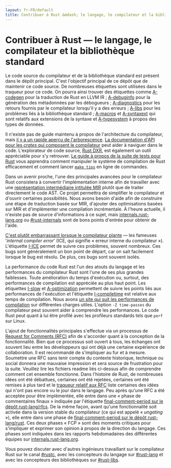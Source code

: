 ```yaml
---
layout: fr-FR/default
title: Contribuer à Rust &mdash; le langage, le compilateur et la bibliothèque standard &middot; Rust, le langage de programmation
---
```


# Contribuer à Rust &mdash; le langage, le compilateur et la bibliothèque standard

Le code source du compilateur et de la bibliothèque standard est présent dans le dépôt principal. C'est l'objectif principal de ce dépôt que de maintenir ce code source. De nombreuses étiquettes sont utilisées dans le traqueur pour ce code. On pourra ainsi trouver des étiquettes comme [A-codegen] pour la traduction de  Rust en LLVM IR ; [A-debuginfo] pour la génération des métadonnées par les débogueurs ; [A-diagnostics] pour les retours fournis par le compilateur lorsqu'il y a des erreurs ; [A-libs] pour les problèmes liés à la bibliothèque standard ; [A-macros] et [A-syntaxext] qui sont relatifs aux extensions de la syntaxe et [A-typesystem] à propos des types de données.

Il n'existe pas de guide maintenu à propos de l'architecture du compilateur, mais [il y a un rapide aperçu de l'arborescence][rustc-guide]. [La documentation d'API pour les *crates* qui composent le compilateur][internals-docs] peut aider à naviguer dans le code. L'explorateur de code source, [Rust DXR], est également un outil appréciable pour s'y retrouver. [Le guide à propos de la suite de tests pour Rust][testsuite] vous apprendra comment manipuler le système de compilation de Rust efficacement et comment lancer [`make tips`][tips] en ligne de commandes.

Dans un avenir proche, l'une des principales avancées pour le compilateur Rust consistera à convertir l'implémentation interne afin de travailler avec une [représentation intermédiaire intitulée MIR][mir] plutôt que de traiter directement le code AST. Ce projet permettra de simplifier le compilateur et d'ouvrir certaines possibilités. Nous avons besoin d'aide afin de construire une étape de traduction basée sur MIR, d'ajouter des optimisations basées sur MIR et d'implémenter une compilation incrémentale. À l'heure actuelle, il n'existe pas de source d'informations à ce sujet, mais [internals.rust-lang.org] ou [#rust-internals] sont de bons points d'entrée pour obtenir de l'aide.

[C'est plutôt embarrassant lorsque le compilateur plante][ice] &mdash; les fameuses '*internal compiler error*' (ICE, qui signifie « erreur interne du compilateur »). L'étiquette [I-ICE] permet de suivre ces problèmes, souvent nombreux. Ces bugs sont généralement un bon point de départ, car on sait facilement lorsque le bug est résolu. De plus, ces bugs sont souvent isolés.

La performance du code Rust est l'un des atouts du langage et les performances du compilateur Rust sont l'une de ses plus grandes faiblesses. Toute amélioration du temps d'exécution ou, surtout, des performances de compilation est appréciée au plus haut point. Les étiquettes [I-slow] et [A-optimization] permettent de suivre les points liés aux performances de l'exécution et l'étiquette [I-compiletime] est relative aux temps de compilation. Nous avons [un site qui suit les performances de compilation][rustc-perf] sur différentes charges utiles. L'option `-Z time-passes` du compilateur peut souvent aider à comprendre les performances. Le code Rust peut quant à lui être profilé avec les profileurs standards tels que `perf` sur Linux.

L'ajout de fonctionnalités principales s'effectue via un processus de [Request for Comments (RFC)][rfc] afin de s'accorder quant à la conception de la fonctionnalité. Bien que ce processus soit ouvert à tous, les échanges ont souvent lieu entre les développeurs qui ont déjà une certaine expérience de collaboration. Il est recommandé de s'impliquer au fur et à mesure. Soumettre une RFC sans tenir compte du contexte historique, technique ou social donnera une mauvaise impression et sera source de frustration pour la suite. Veuillez lire les fichiers readme liés ci-dessus afin de comprendre comment cet ensemble fonctionne. Dans l'histoire de Rust, de nombreuses idées ont été débattues, certaines ont été rejetées, certaines ont été remises à plus tard et le [traqueur relatif aux RFC][rfc-issues] liste certaines des idées qui n'ont pas encore vu le jour dans le langage. Peu après qu'une RFC a été acceptée pour être implémentée, elle entre dans une « phase de commentaires finaux » indiquée par l'étiquette [final-comment-period sur le dépôt rust-lang/rfcs][rfc-fcp]. De la même façon, avant qu'une fonctionnalité soit activée dans la version stable du compilateur (ce qui est appelé « *ungating* »), elle entre dans une phase de [final-comment-period sur le dépôt rust-lang/rust][issue-fcp]. Ces deux phases « FCP » sont des moments critiques pour s'impliquer et exprimer son opinion à propos de la direction du langage. Ces phases sont indiquées dans les rapports hebdomadaires des différentes équipes sur [internals.rust-lang.org].

Vous pouvez discuter avec d'autres ingénieurs travaillant sur le compilateur Rust sur le canal [#rustc], avec les concepteurs du langage sur [#rust-lang] et avec les concepteurs des bibliothèques sur [#rust-libs].

<!--
TODO: guide to compile-time benchmarking
TODO: using the triage bot?
TODO: some of this RFC description could probably go in the RFC readme
-->


[#rust-internals]: https://client00.chat.mibbit.com/?server=irc.mozilla.org&channel=%23rust-internals
[#rust-lang]: https://client00.chat.mibbit.com/?server=irc.mozilla.org&channel=%23rust-lang
[#rust-libs]: https://client00.chat.mibbit.com/?server=irc.mozilla.org&channel=%23rust-libs
[#rustc]: https://client00.chat.mibbit.com/?server=irc.mozilla.org&channel=%23rustc
[A-codegen]: https://github.com/rust-lang/rust/issues?q=is%3Aopen+is%3Aissue+label%3AA-codegen
[A-debuginfo]: https://github.com/rust-lang/rust/issues?q=is%3Aopen+is%3Aissue+label%3AA-debuginfo
[A-diagnostics]: https://github.com/rust-lang/rust/issues?q=is%3Aopen+is%3Aissue+label%3AA-diagnostics
[A-libs]: https://github.com/rust-lang/rust/issues?q=is%3Aopen+is%3Aissue+label%3AA-libs
[A-macros]: https://github.com/rust-lang/rust/issues?q=is%3Aopen+is%3Aissue+label%3AA-macros
[A-optimization]: https://github.com/rust-lang/rust/issues?q=is%3Aopen+is%3Aissue+label%3AA-optimization
[A-syntaxext]: https://github.com/rust-lang/rust/issues?q=is%3Aopen+is%3Aissue+label%3AA-syntaxext
[A-typesystem]: https://github.com/rust-lang/rust/issues?q=is%3Aopen+is%3Aissue+label%3AA-typesystem
[I-ICE]: https://github.com/rust-lang/rust/labels/I-ICE
[I-compiletime]: https://github.com/rust-lang/rust/issues?q=is%3Aopen+is%3Aissue+label%3AI-compiletime
[I-slow]: https://github.com/rust-lang/rust/issues?q=is%3Aopen+is%3Aissue+label%3AI-slow
[Rust DXR]: https://dxr.mozilla.org/rust/source/src
[ice]: https://users.rust-lang.org/t/glacier-a-big-ol-pile-of-ice/3380
[internals-docs]: https://manishearth.github.io/rust-internals-docs
[internals.rust-lang.org]: https://internals.rust-lang.org/
[issue-fcp]: https://github.com/rust-lang/rust/issues?q=is%3Aopen+is%3Aissue+label%3AB-unstable+label%3Afinal-comment-period
[mir]: https://github.com/rust-lang/rust/issues/27840
[rfc-fcp]: https://github.com/rust-lang/rfcs/pulls?q=is%3Aopen+is%3Apr+label%3Afinal-comment-period
[rfc-issues]: https://github.com/rust-lang/rfcs/issues
[rfc]: https://github.com/rust-lang/rfcs#table-of-contents
[rustc-guide]: https://github.com/rust-lang/rust/blob/master/src/librustc/README.md
[rustc-perf]: http://ncameron.org/perf-rustc/
[testsuite]: https://github.com/rust-lang/rust-wiki-backup/blob/master/Note-testsuite.md
[tips]: https://github.com/rust-lang/rust/blob/3d1f3c9d389d46607ae28c51cc94c1f43d65f3f9/Makefile.in#L48
